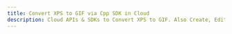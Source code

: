 ---title: Convert XPS to GIF via Cpp SDK in Clouddescription: Cloud APIs & SDKs to Convert XPS to GIF. Also Create, Edit & Render Microsoft Word & OpenOffice documents in the Cloud.---